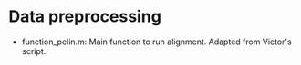 # Data preprocessing

- function_pelin.m: Main function to run alignment. Adapted from Victor's script.
